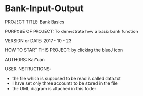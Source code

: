 # Bank-Input-Output
PROJECT TITLE: Bank Basics

PURPOSE OF PROJECT: To demostrate how a basic bank function

VERSION or DATE: 2017 - 10 - 23

HOW TO START THIS PROJECT: by clicking the blueJ icon

AUTHORS: KaiYuan

USER INSTRUCTIONS:
- the file which is supposed to be read is called data.txt
- I have set only three accounts to be stored in the file
- the UML diagram is attached in this folder
